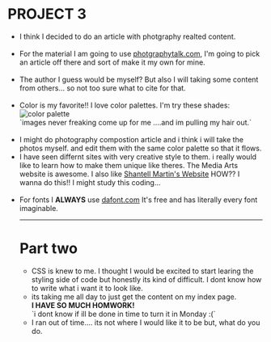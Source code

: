 <!DOCTYPE md>
<h1>PROJECT 3</h1>
<ul>
<li>I think I decided to do an article with photgraphy realted content. </li>
<br>
<li>For the material I am going to use
<a href="https://www.photographytalk.com">photgraphytalk.com</a>, I'm going to pick an article off there and sort of make it my own for mine. </li>
<br>
<li>The author I guess would be myself? But also I will taking some content from others... so not too sure what to cite for that. </li>
<br>
<li>Color is my favorite!! I love color palettes. I'm try these shades:
<img src="../images/blue.png" alt="color palette"> </li>
`images never freaking come up for me ....and im pulling my hair out.`
<br>
<br>
<li> I might do photography compostion article and i think i will take the photos myself. and edit them with the same color palette so that it flows.</li>

<li>I have seen differnt sites with very creative style to them. i really would like to learn how to make them unique like theres. The Media Arts website is awesome. I also like
<a href="https://shantellmartin.art">Shantell Martin's Website</a> HOW?? I wanna do this!! I might study this coding...</li>
<br>
<li>For fonts I <b>ALWAYS</b> use <a href="https://www.dafont.com">dafont.com</a> It's free and has literally every font imaginable.
<hr>
<h1> Part two</h1>

<ul>
<li>CSS is knew to me. I thought  I would be excited to start learing the styling side of code but honestly its kind of difficult.
I dont know how to write what i want it to look like.</li>
<li>its taking me all day to just get the content on my index page.
<br />
<strong>I HAVE SO MUCH HOMWORK!</strong>
<br />
`i dont know if ill be done in time to turn it in Monday :(`
<li> I ran out of time.... its not where I would like it to be but, what do you do. 
